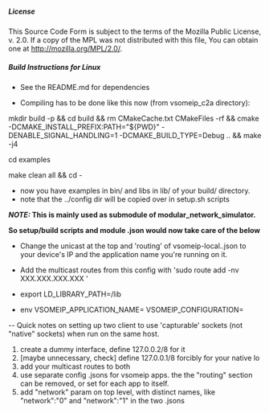 ##### License

This Source Code Form is subject to the terms of the Mozilla Public
License, v. 2.0. If a copy of the MPL was not distributed with this
file, You can obtain one at http://mozilla.org/MPL/2.0/.

##### Build Instructions for Linux
- See the README.md for dependencies

- Compiling has to be done like this now (from vsomeip_c2a directory):

mkdir build -p && cd build && rm CMakeCache.txt CMakeFiles -rf && cmake -DCMAKE_INSTALL_PREFIX:PATH="${PWD}" -DENABLE_SIGNAL_HANDLING=1 -DCMAKE_BUILD_TYPE=Debug .. && make -j4

cd examples

make clean all && cd -

- now you have examples in bin/ and libs in lib/ of your build/ directory. 
- note that the ../config dir will be copied over in setup.sh scripts 

***NOTE:* This is mainly used as submodule of modular_network_simulator.**

**So setup/build scripts and module .json would now take care of the below**

- Change the unicast at the top and 'routing' of vsomeip-local.<your test>.json to your device's IP and the application name you're running on it.

- Add the multicast routes from this config with 'sudo route add -nv XXX.XXX.XXX.XXX <nic>'

- export LD_LIBRARY_PATH=<path to local above>/lib

- env VSOMEIP_APPLICATION_NAME=<app name> VSOMEIP_CONFIGURATION=<path to vsomeip-local.json>


-- Quick notes on setting up two client to use 'capturable' sockets (not "native" sockets) when run on the same host.
1) create a dummy interface, define 127.0.0.2/8 for it
2) [maybe unnecessary, check]  define 127.0.0.1/8 forcibly for your native lo
3) add your multicast routes to both
4) use separate config .jsons for vsomeip apps. the the "routing" section can be removed, or set for each app to itself.
5) add "network" param on top level, with distinct names, like "network":"0" and "network":"1" in the two .jsons